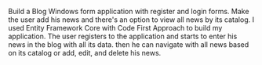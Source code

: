 Build a Blog Windows form application with register and login forms. Make the user add his news and there's an option to view all news by its catalog. I used Entity Framework Core with Code First Approach to build my application. The user registers to the application and starts to enter his news in the blog with all its data. then he can navigate with all news based on its catalog or add, edit, and delete his news.
